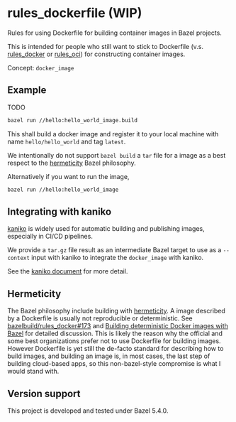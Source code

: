 # rules_dockerfile (WIP)

Rules for using Dockerfile for building container images in Bazel projects.

This is intended for people who still want to stick to Dockerfile
(v.s. [rules_docker](https://github.com/bazelbuild/rules_docker) or
[rules_oci](https://github.com/bazel-contrib/rules_oci)) for constructing container images.

Concept: `docker_image`

## Example

TODO

```bash
bazel run //hello:hello_world_image.build
```

This shall build a docker image and register it to your local machine with name `hello/hello_world`
and tag `latest`.

We intentionally do not support `bazel build` a `tar` file for a image as a best respect to the
[hermeticity](#hermeticity) Bazel philosophy.

Alternatively if you want to run the image,

```bash
bazel run //hello:hello_world_image
```

## Integrating with kaniko

[kaniko](https://github.com/GoogleContainerTools/kaniko) is widely used for automatic building and
publishing images, especially in CI/CD pipelines.

We provide a `tar.gz` file result as an intermediate Bazel target to use as a `--context` input
with kaniko to integrate the `docker_image` with kaniko.

See the [kaniko document](https://github.com/GoogleContainerTools/kaniko#kaniko-build-contexts)
for more detail.

## Hermeticity

The Bazel philosophy include building with [hermeticity](https://bazel.build/basics/hermeticity).
A image described by a Dockerfile is usually not reproducible or deterministic. See
[bazelbuild/rules_docker#173](https://github.com/bazelbuild/rules_docker/issues/173) and
[Building deterministic Docker images with Bazel](https://blog.bazel.build/2015/07/28/docker_build.html)
for detailed discussion. This is likely the reason why the official and some best organizations
prefer not to use Dockerfile for building images. However Dockerfile is yet still the de-facto
standard for describing how to build images, and building an image is, in most cases, the last step
of building cloud-based apps, so this non-bazel-style compromise is what I would stand with.

## Version support

This project is developed and tested under Bazel 5.4.0.
